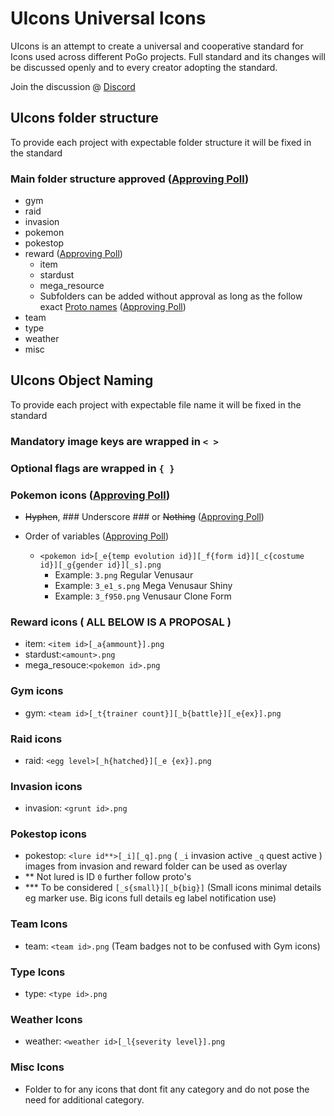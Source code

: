# UIcons Universal Icons

UIcons is an attempt to create a universal and cooperative standard for Icons used across different PoGo projects. Full standard and its changes will be discussed openly and to every creator adopting the standard.

Join the discussion @ [Discord](https://discord.gg/cG8JwrJB6Z)

## UIcons folder structure

To provide each project with expectable folder structure it will be fixed in the standard 

### Main folder structure approved ([Approving Poll](https://discord.com/channels/795728654566817812/795778114139586590/796050026689855538))

- gym
- raid
- invasion
- pokemon
- pokestop
- reward  ([Approving Poll](https://discord.com/channels/795728654566817812/795778114139586590/796468427228315648))
  - item
  - stardust
  - mega_resource
  - Subfolders can be added without approval as long as the follow exact [Proto names](https://github.com/Furtif/POGOProtos/blob/old_master/src/POGOProtos/Data/Quests/QuestReward.proto#L26) ([Approving Poll](https://discord.com/channels/795728654566817812/797833971332415529/797834489861767178))
- team
- type
- weather
- misc

## UIcons Object Naming

To provide each project with expectable file name it will be fixed in the standard 

### Mandatory image keys are wrapped in `< >`
### Optional flags are wrapped in `{ }`

### Pokemon icons ([Approving Poll](https://discord.com/channels/795728654566817812/797833971332415529/804151316460601375))
- ~~Hyphen~~, ### Underscore ### or ~~Nothing~~ ([Approving Poll](https://discord.com/channels/795728654566817812/797833971332415529/805465450863394847))
- Order of variables ([Approving Poll](https://discord.com/channels/795728654566817812/797833971332415529/805466387342426114))

  - `<pokemon id>[_e{temp evolution id}][_f{form id}][_c{costume id}][_g{gender id}][_s].png`
    - Example: `3.png` Regular Venusaur
    - Example: `3_e1_s.png` Mega Venusaur Shiny
    - Example: `3_f950.png` Venusaur Clone Form

### Reward icons ( ALL BELOW IS A PROPOSAL )
  - item: `<item id>[_a{ammount}].png`
  - stardust:`<amount>.png`
  - mega_resouce:`<pokemon id>.png`
### Gym icons
  - gym: `<team id>[_t{trainer count}][_b{battle}][_e{ex}].png`
### Raid icons
  - raid: `<egg level>[_h{hatched}][_e {ex}].png`
### Invasion icons
  - invasion: `<grunt id>.png`
### Pokestop icons
  - pokestop: `<lure id**>[_i][_q].png` ( `_i` invasion active `_q` quest active ) images from invasion and reward folder can be used as overlay
  - ** Not lured is ID `0` further follow proto's
  - *** To be considered `[_s{small}][_b{big}]` (Small icons minimal details eg marker use. Big icons full details eg label notification use)
### Team Icons
  - team: `<team id>.png` (Team badges not to be confused with Gym icons)
### Type Icons
  - type: `<type id>.png` 
### Weather Icons
  - weather: `<weather id>[_l{severity level}].png`
### Misc Icons
  - Folder to for any icons that dont fit any category and do not pose the need for additional category.
